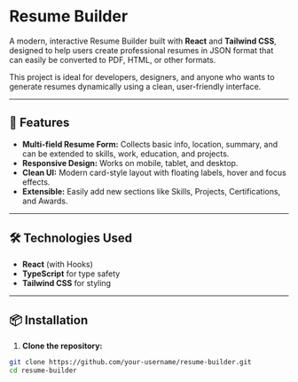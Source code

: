 # Resume Builder

A modern, interactive Resume Builder built with **React** and **Tailwind CSS**, designed to help users create professional resumes in JSON format that can easily be converted to PDF, HTML, or other formats.  

This project is ideal for developers, designers, and anyone who wants to generate resumes dynamically using a clean, user-friendly interface.

---

## 🌟 Features

- **Multi-field Resume Form:** Collects basic info, location, summary, and can be extended to skills, work, education, and projects.
- **Responsive Design:** Works on mobile, tablet, and desktop.
- **Clean UI:** Modern card-style layout with floating labels, hover and focus effects.
- **Extensible:** Easily add new sections like Skills, Projects, Certifications, and Awards.

---

## 🛠️ Technologies Used

- **React** (with Hooks)
- **TypeScript** for type safety
- **Tailwind CSS** for styling

---

## 📦 Installation

1. **Clone the repository:**
```bash
git clone https://github.com/your-username/resume-builder.git
cd resume-builder
